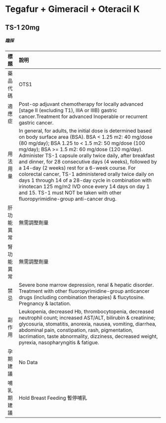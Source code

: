 # Tegafur + Gimeracil + Oteracil K

## TS-1 20mg

##### 臨採

| 標題       | 說明                                                                                                                                                                                                                                                                                                                                                                                                                                                                                                                                                                                                                                                      |
|:-----------|:----------------------------------------------------------------------------------------------------------------------------------------------------------------------------------------------------------------------------------------------------------------------------------------------------------------------------------------------------------------------------------------------------------------------------------------------------------------------------------------------------------------------------------------------------------------------------------------------------------------------------------------------------------|
| 藥品代碼   | OTS1                                                                                                                                                                                                                                                                                                                                                                                                                                                                                                                                                                                                                                                      |
| 適應症     | Post-op adjuvant chemotherapy for locally advanced [stage II (excluding T1), IIIA or IIIB) gastric cancer.Treatment for advanced Inoperable or recurrent gastric cancer.                                                                                                                                                                                                                                                                                                                                                                                                                                                                                  |
| 用法用量   | In general, for adults, the initial dose is determined based on body surface area (BSA). BSA < 1.25 m2: 40 mg/dose (80 mg/day); BSA 1.25 to < 1.5 m2: 50 mg/dose (100 mg/day); BSA >= 1.5 m2: 60 mg/dose (120 mg/day). Administer TS-1 capsule orally twice daily, after breakfast and dinner, for 28 consecutive days (4 weeks), followed by a 14-day (2 weeks) rest for a 6-week course. For colorectal cancer, TS-1 administered orally twice daily on days 1 through 14 of a 28-day cycle in combination with irinotecan 125 mg/m2 IVD once every 14 days on day 1 and 15. TS-1 must NOT be taken with other fluoropyrimidine-group anti-cancer drug. |
| 肝功能異常 | 無需調整劑量                                                                                                                                                                                                                                                                                                                                                                                                                                                                                                                                                                                                                                              |
| 腎功能異常 | 無需調整劑量                                                                                                                                                                                                                                                                                                                                                                                                                                                                                                                                                                                                                                              |
| 禁忌       | Severe bone marrow depression, renal & hepatic disorder. Treatment with other fluoropyrimidine-group anticancer drugs (including combination therapies) & flucytosine. Pregnancy & lactation.                                                                                                                                                                                                                                                                                                                                                                                                                                                             |
| 副作用     | Leukopenia, decreased Hb, thrombocytopenia, decreased neutrophil count; increased AST/ALT, bilirubin & creatinine; glycosuria, stomatitis, anorexia, nausea, vomiting, diarrhea, abdominal pain, constipation, rash, pigmentation, lacrimation, taste abnormality, dizziness, decreased weight, pyrexia, nasopharyngitis & fatigue.                                                                                                                                                                                                                                                                                                                       |
| 孕期建議   | No Data                                                                                                                                                                                                                                                                                                                                                                                                                                                                                                                                                                                                                                                   |
| 哺乳期建議 | Hold Breast Feeding 暫停哺乳                                                                                                                                                                                                                                                                                                                                                                                                                                                                                                                                                                                                                              |

